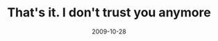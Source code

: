 ---
layout: base.njk
title : 'That&#39;s it. I don&#39;t trust you anymore' 
view_title : 'That&#39;s it. I don&#39;t trust you anymore' 
year : '2009' 
date : '2009-10-28' 
img_file : '/drawing/thatsitidonttrustyouanymore.png' 
html_file : 'thatsitidonttrustyouanymore' 
next_html : 'ittakessomuchenergy.html' 
year_order : '247' 
permalink : "title/{{html_file}}.html"
---